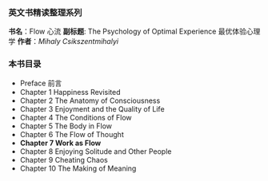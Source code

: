 ### 英文书精读整理系列
**书名**：Flow 心流 
**副标题**: The Psychology of Optimal Experience  最优体验心理学
**作者**：*Mihaly Csikszentmihalyi*

### 本书目录
*  Preface 前言
* Chapter 1 Happiness Revisited
* Chapter 2 The Anatomy of Consciousness 
* Chapter 3 Enjoyment and the Quality of Life
* Chapter 4 The Conditions of Flow
* Chapter 5 The Body in Flow
* Chapter 6 The Flow of Thought
* **Chapter 7 Work as Flow** 
* Chapter 8 Enjoying Solitude and Other People 
* Chapter 9 Cheating Chaos 
* Chapter 10 The Making of Meaning 
 

 

 
 

 

 

 

 